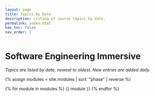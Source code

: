 ```yaml
---
layout: page
title: Topics by Date
description: Listing of course topics by date.
permalink: index.html
has_toc: false
nav_order: 1
---
```


# Software Engineering Immersive

_Topics are listed by date, newest to oldest. New entries are added daily._

{% assign modules = site.modules | sort: "phase" | reverse %}

{% for module in modules %}
{{ module }}
{% endfor %}
